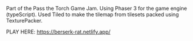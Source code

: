 Part of the Pass the Torch Game Jam.
Using Phaser 3 for the game engine (typeScript). Used Tiled to make the tilemap from tilesets packed using TexturePacker.

PLAY HERE: https://berserk-rat.netlify.app/
